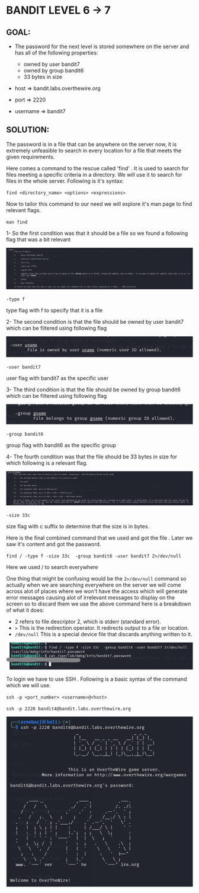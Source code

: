 # BANDIT LEVEL 6 -> 7


## GOAL:

- The password for the next level is stored somewhere on the server and has all of the following properties:

    - owned by user bandit7
    - owned by group bandit6
    - 33 bytes in size

- host => bandit.labs.overthewire.org
- port => 2220
- username => bandit7

## SOLUTION:

The password is in a file that can be anywhere on the server now, it is extremely unfeasible to search in every location for a file that meets the given requirements.

Here comes a command to the rescue called 'find' . It is used to search for files meeting a specific criteria in a directory. We will use it to search for files in the whole server. Following is it's syntax:

`find <directory_name> <options> <expressions>`


Now to tailor this command to our need  we will explore it's man page to find relevant flags.

`man find`

1- So the first condition was that it should be a file so we found a following flag that was a bit relevant 

![Bandit6.4](./images/Bandit6.4.png "Bandit6.4")

`-type f`
 
 type flag with f to specify that it is a file

2- The second condition is that the file should be owned by user bandit7 which can be filtered using following flag 

![Bandit7.1](./images/Bandit7.1.png "Bandit7.1")

`-user bandit7`

user flag with bandit7 as the specific user

3- The third condition is that the file should be owned by group bandit6 which can be filtered using following flag 

![Bandit7.2](./images/Bandit7.2.png "Bandit7.2")

`-group bandit6`

group flag with bandit6 as the specific group

4- The fourth condition was that the file should be 33 bytes in size for which following is a relevant flag.

![Bandit6.3](./images/Bandit6.3.png "Bandit6.3")

`-size 33c`

size flag with c suffix to determine that the size is in bytes.

Here is the final combined command that we used and got the file . Later we saw it's content and got the password.

`find / -type f -size 33c  -group bandit6 -user bandit7 2>/dev/null`

Here we used / to search everywhere

One thing that might be confusing would be the `2>/dev/null` command so actually when we are searching everywhere on the server we will come across alot of places where we won't have the access which will generate error messages causing alot of irrelevant messages to display on the screen so to discard them we use the above command here is a breakdown of what it does:

- 2 refers to file descriptor 2, which is stderr (standard error).
- `>` This is the redirection operator. It redirects output to a file or location.
- `/dev/null` This is a special device file that discards anything written to it. 

![Bandit7.3](./images/Bandit7.3.png "Bandit7.3")


To login we have to use SSH . Following is a basic syntax of the command which we will use.

`ssh -p <port_number> <username>@<host>`

`ssh -p 2220 bandit4@bandit.labs.overthewire.org`

![Bandit7.4](./images/Bandit6.6.png "Bandit7.4")
